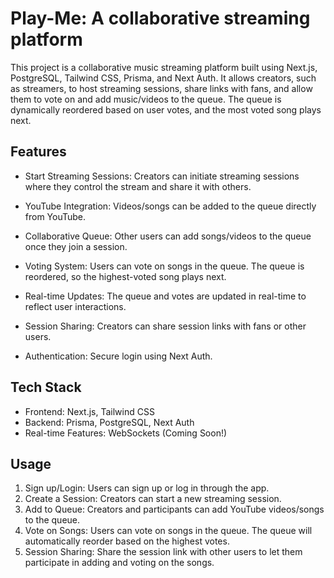# Play-Me: A collaborative streaming platform

This project is a collaborative music streaming platform built using Next.js, PostgreSQL, Tailwind CSS, Prisma, and Next Auth. It allows creators, such as streamers, to host streaming sessions, share links with fans, and allow them to vote on and add music/videos to the queue. The queue is dynamically reordered based on user votes, and the most voted song plays next.

## Features

- Start Streaming Sessions: Creators can initiate streaming sessions where they control the stream and share it with others.

- YouTube Integration: Videos/songs can be added to the queue directly from YouTube.

- Collaborative Queue: Other users can add songs/videos to the queue once they join a session.

- Voting System: Users can vote on songs in the queue. The queue is reordered, so the highest-voted song plays next.

- Real-time Updates: The queue and votes are updated in real-time to reflect user interactions.

- Session Sharing: Creators can share session links with fans or other users.

- Authentication: Secure login using Next Auth.

## Tech Stack

- Frontend: Next.js, Tailwind CSS
- Backend: Prisma, PostgreSQL, Next Auth
- Real-time Features: WebSockets (Coming Soon!)

## Usage

1. Sign up/Login: Users can sign up or log in through the app.
2. Create a Session: Creators can start a new streaming session.
3. Add to Queue: Creators and participants can add YouTube videos/songs to the queue.
4. Vote on Songs: Users can vote on songs in the queue. The queue will automatically reorder based on the highest votes.
5. Session Sharing: Share the session link with other users to let them participate in adding and voting on the songs.
